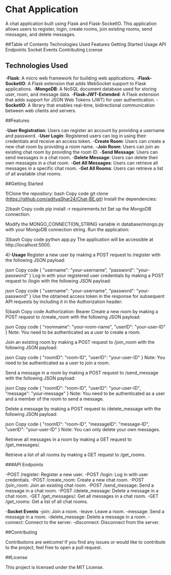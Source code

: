 # Chat Application

A chat application built using Flask and Flask-SocketIO. This application allows users to register, login, create rooms, join existing rooms, send messages, and delete messages.

##Table of Contents
Technologies Used
Features
Getting Started
Usage
API Endpoints
Socket Events
Contributing
License

## Technologies Used
-**Flask**: A micro web framework for building web applications.
-**Flask-SocketIO**: A Flask extension that adds WebSocket support to Flask applications.
-**MongoDB**: A NoSQL document database used for storing user, room, and message data.
-**Flask-JWT-Extended**: A Flask extension that adds support for JSON Web Tokens (JWT) for user authentication.
-**SocketIO**: A library that enables real-time, bidirectional communication between web clients and servers.

##Features

-**User Registration**: Users can register an account by providing a username and password.
-**User Login**: Registered users can log in using their credentials and receive an access token.
-**Create Room**: Users can create a new chat room by providing a room name.
-**Join Room**: Users can join an existing chat room by providing the room ID.
-**Send Message**: Users can send messages in a chat room.
-**Delete Message**: Users can delete their own messages in a chat room.
-**Get All Messages**: Users can retrieve all messages in a specific chat room.
-**Get All Rooms**: Users can retrieve a list of all available chat rooms.

##Getting Started

1)Clone the repository:
bash
Copy code
git clone (https://github.com/adityaShar24/Chat-BE.git)
Install the dependencies:

2)bash
Copy code
pip install -r requirements.txt
Set up the MongoDB connection:

Modify the MONGO_CONNECTION_STRING variable in database/mongo.py with your MongoDB connection string.
Run the application:

3)bash
Copy code
python app.py
The application will be accessible at http://localhost:5000.

4)-**Usage**
Register a new user by making a POST request to /register with the following JSON payload:

json
Copy code
{
  "username": "your-username",
  "password": "your-password"
}
Log in with your registered user credentials by making a POST request to /login with the following JSON payload:

json
Copy code
{
  "username": "your-username",
  "password": "your-password"
}
Use the obtained access token in the response for subsequent API requests by including it in the Authorization header:

5)bash
Copy code
Authorization: Bearer <access-token>
Create a new room by making a POST request to /create_room with the following JSON payload:

json
Copy code
{
  "roomname": "your-room-name",
  "userID": "your-user-ID"
}
Note: You need to be authenticated as a user to create a room.

Join an existing room by making a POST request to /join_room with the following JSON payload:

json
Copy code
{
  "roomID": "room-ID",
  "userID": "your-user-ID"
}
Note: You need to be authenticated as a user to join a room.

Send a message in a room by making a POST request to /send_message with the following JSON payload:

json
Copy code
{
  "roomID": "room-ID",
  "userID": "your-user-ID",
  "message": "your-message"
}
Note: You need to be authenticated as a user and a member of the room to send a message.

Delete a message by making a POST request to /delete_message with the following JSON payload:

json
Copy code
{
  "roomID": "room-ID",
  "messageID": "message-ID",
  "userID": "your-user-ID"
}
Note: You can only delete your own messages.

Retrieve all messages in a room by making a GET request to /get_messages/<room-ID>.

Retrieve a list of all rooms by making a GET request to /get_rooms.

###API Endpoints

-POST /register: Register a new user.
-POST /login: Log in with user credentials.
-POST /create_room: Create a new chat room.
-POST /join_room: Join an existing chat room.
-POST /send_message: Send a message in a chat room.
-POST /delete_message: Delete a message in a chat room.
-GET /get_messages/<room-ID>: Get all messages in a chat room.
-GET /get_rooms: Get a list of all chat rooms.

-**Socket Events**
-join: Join a room.
-leave: Leave a room.
-message: Send a message in a room.
-delete_message: Delete a message in a room.
-connect: Connect to the server.
-disconnect: Disconnect from the server.

##Contributing

Contributions are welcome! If you find any issues or would like to contribute to the project, feel free to open a pull request.

##License

This project is licensed under the MIT License.
